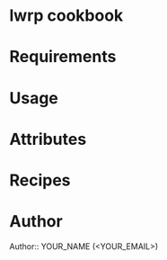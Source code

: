 # lwrp cookbook

# Requirements

# Usage

# Attributes

# Recipes

# Author

Author:: YOUR_NAME (<YOUR_EMAIL>)
